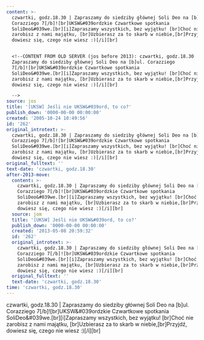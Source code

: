 ```yaml
---
content: >-
  czwartki, godz.18.30 | Zapraszamy do siedziby głównej Soli Deo na [b]ul.
  Corazziego 7[/b]![br]UKSW&#039ordzkie Czwartkowe spotkania
  SoliDeo&#039we.[br][i]Zapraszamy wszystkich, bez wyjątku! [br]Choć nie
  zarobisz z nami majątku, [br]Uzbierasz za to skarb w niebie,[br]Przyjdź,
  dowiesz się, czego nie wiesz :)[/i][br]


  <!--CONTENT FROM OLD SERVER (jos before 2013): czwartki, godz.18.30 |
  Zapraszamy do siedziby głównej Soli Deo na [b]ul. Corazziego
  7[/b]![br]UKSW&#039ordzkie Czwartkowe spotkania
  SoliDeo&#039we.[br][i]Zapraszamy wszystkich, bez wyjątku! [br]Choć nie
  zarobisz z nami majątku, [br]Uzbierasz za to skarb w niebie,[br]Przyjdź,
  dowiesz się, czego nie wiesz :)[/i][br]

  -->
source: jos
title: '[UKSW] Jeśli nie UKSW&#039ord, to co?'
publish_down: '0000-00-00 00:00:00'
created: '2005-10-24 10:49:56'
id: '262'
original_introtext: >-
  czwartki, godz.18.30 | Zapraszamy do siedziby głównej Soli Deo na [b]ul.
  Corazziego 7[/b]![br]UKSW&#039ordzkie Czwartkowe spotkania
  SoliDeo&#039we.[br][i]Zapraszamy wszystkich, bez wyjątku! [br]Choć nie
  zarobisz z nami majątku, [br]Uzbierasz za to skarb w niebie,[br]Przyjdź,
  dowiesz się, czego nie wiesz :)[/i][br]
original_fulltext: ''
text-date: 'czwartki, godz.18.30'
after-2013-move:
  content: >-
    czwartki, godz.18.30 | Zapraszamy do siedziby głównej Soli Deo na [b]ul.
    Corazziego 7[/b]![br]UKSW&#039ordzkie Czwartkowe spotkania
    SoliDeo&#039we.[br][i]Zapraszamy wszystkich, bez wyjątku! [br]Choć nie
    zarobisz z nami majątku, [br]Uzbierasz za to skarb w niebie,[br]Przyjdź,
    dowiesz się, czego nie wiesz :)[/i][br]
  source: jom
  title: '[UKSW] Jeśli nie UKSW&#039ord, to co?'
  publish_down: '0000-00-00 00:00:00'
  created: '2013-05-08 20:59:32'
  id: '262'
  original_introtext: >-
    czwartki, godz.18.30 | Zapraszamy do siedziby głównej Soli Deo na [b]ul.
    Corazziego 7[/b]![br]UKSW&#039ordzkie Czwartkowe spotkania
    SoliDeo&#039we.[br][i]Zapraszamy wszystkich, bez wyjątku! [br]Choć nie
    zarobisz z nami majątku, [br]Uzbierasz za to skarb w niebie,[br]Przyjdź,
    dowiesz się, czego nie wiesz :)[/i][br]
  original_fulltext: ''
  text-date: 'czwartki, godz.18.30'
time: 'czwartki, godz.18.30'
---
```

czwartki, godz.18.30 | Zapraszamy do siedziby głównej Soli Deo na [b]ul. Corazziego 7[/b]![br]UKSW&#039ordzkie Czwartkowe spotkania SoliDeo&#039we.[br][i]Zapraszamy wszystkich, bez wyjątku! [br]Choć nie zarobisz z nami majątku, [br]Uzbierasz za to skarb w niebie,[br]Przyjdź, dowiesz się, czego nie wiesz :)[/i][br]

<!--CONTENT FROM OLD SERVER (jos before 2013): czwartki, godz.18.30 | Zapraszamy do siedziby głównej Soli Deo na [b]ul. Corazziego 7[/b]![br]UKSW&#039ordzkie Czwartkowe spotkania SoliDeo&#039we.[br][i]Zapraszamy wszystkich, bez wyjątku! [br]Choć nie zarobisz z nami majątku, [br]Uzbierasz za to skarb w niebie,[br]Przyjdź, dowiesz się, czego nie wiesz :)[/i][br]
-->

<!--{{json:{"created_date":"2005-10-24 10:49:56","publish_down":"0000-00-00 00:00:00","id":"262"}}}-->